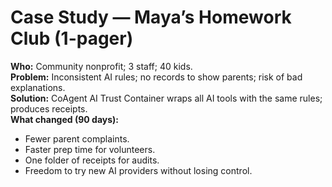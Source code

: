 # Case Study — Maya’s Homework Club (1-pager)

**Who:** Community nonprofit; 3 staff; 40 kids.  
**Problem:** Inconsistent AI rules; no records to show parents; risk of bad explanations.  
**Solution:** CoAgent AI Trust Container wraps all AI tools with the same rules; produces receipts.  
**What changed (90 days):**
- Fewer parent complaints.
- Faster prep time for volunteers.
- One folder of receipts for audits.
- Freedom to try new AI providers without losing control.
